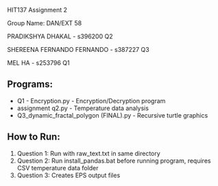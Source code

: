 HIT137 Assignment 2 

Group Name: DAN/EXT 58

PRADIKSHYA DHAKAL - s396200 Q2

SHEREENA FERNANDO FERNANDO - s387227 Q3

MEL HA - s253796 Q1

## Programs:
- Q1 - Encryption.py - Encryption/Decryption program
- assignment q2.py - Temperature data analysis 
- Q3_dynamic_fractal_polygon (FINAL).py - Recursive turtle graphics


## How to Run:
1. Question 1: Run with raw_text.txt in same directory
2. Question 2: Run install_pandas.bat before running program, requires CSV temperature data folder
3. Question 3: Creates EPS output files
